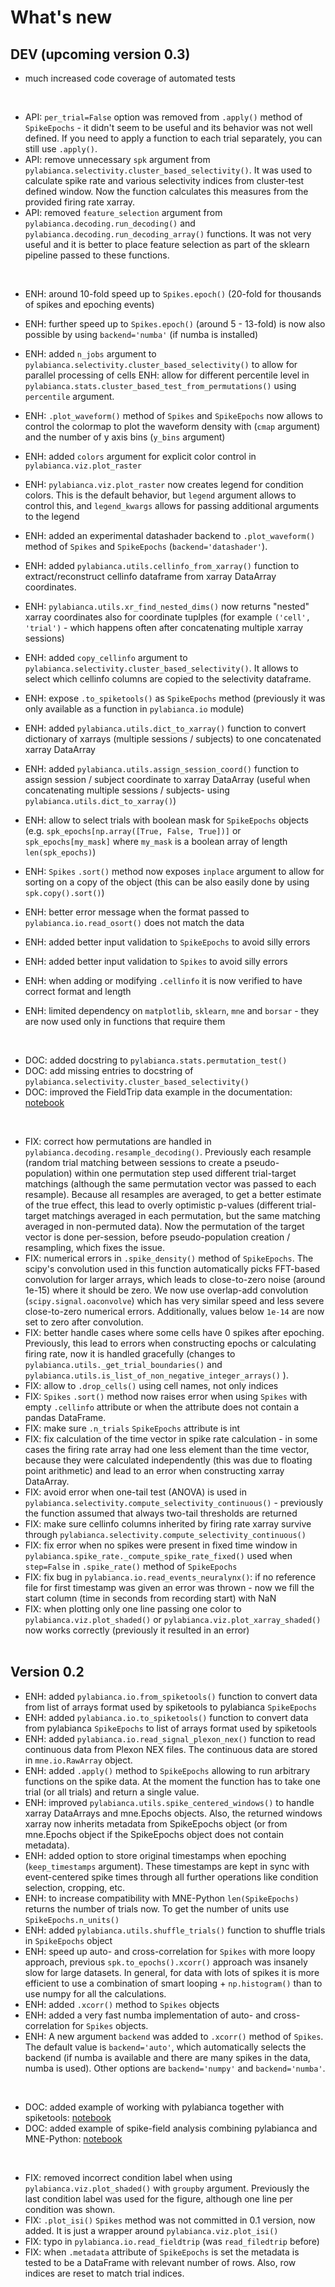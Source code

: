 # What's new

## DEV (upcoming version 0.3)
* much increased code coverage of automated tests

<br/>

* API: `per_trial=False` option was removed from `.apply()` method of `SpikeEpochs` - it didn't seem to be useful and its behavior was not well defined. If you need to apply a function to each trial separately, you can still use `.apply()`.
* API: remove unnecessary `spk` argument from `pylabianca.selectivity.cluster_based_selectivity()`. It was used to calculate spike rate and various selectivity indices from cluster-test defined window. Now the function calculates this measures from the provided firing rate xarray.
* API: removed `feature_selection` argument from `pylabianca.decoding.run_decoding()` and `pylabianca.decoding.run_decoding_array()` functions. It was not very useful and it is better to place feature selection as part of the sklearn pipeline passed to these functions.

<br/>

* ENH: around 10-fold speed up to `Spikes.epoch()` (20-fold for thousands of spikes and epoching events)
* ENH: further speed up to `Spikes.epoch()` (around 5 - 13-fold) is now also possible by using `backend='numba'` (if numba is installed)
* ENH: added `n_jobs` argument to `pylabianca.selectivity.cluster_based_selectivity()` to allow for parallel processing of cells
ENH: allow for different percentile level in `pylabianca.stats.cluster_based_test_from_permutations()` using `percentile` argument.

* ENH: `.plot_waveform()` method of `Spikes` and `SpikeEpochs` now allows to control the colormap to plot the waveform density with (`cmap` argument) and the number of y axis bins (`y_bins` argument)
* ENH: added `colors` argument for explicit color control in `pylabianca.viz.plot_raster`
* ENH: `pylabianca.viz.plot_raster` now creates legend for condition colors. This is the default behavior, but `legend` argument allows to control this, and `legend_kwargs` allows for  passing additional arguments to the legend
* ENH: added an experimental datashader backend to `.plot_waveform()` method of `Spikes` and `SpikeEpochs` (`backend='datashader'`).

* ENH: added `pylabianca.utils.cellinfo_from_xarray()` function to extract/reconstruct cellinfo dataframe from xarray DataArray coordinates.
* ENH: `pylabianca.utils.xr_find_nested_dims()` now returns "nested" xarray coordinates also for coordinate tuplples (for example `('cell', 'trial')` - which happens often after concatenating multiple xarray sessions)
* ENH: added `copy_cellinfo` argument to `pylabianca.selectivity.cluster_based_selectivity()`. It allows to select which cellinfo columns are copied to the selectivity dataframe.
* ENH: expose `.to_spiketools()` as `SpikeEpochs` method (previously it was only available as a function in `pylabianca.io` module)
* ENH: added `pylabianca.utils.dict_to_xarray()` function to convert dictionary of xarrays (multiple sessions / subjects) to one concatenated xarray DataArray
* ENH: added `pylabianca.utils.assign_session_coord()` function to assign session / subject coordinate to xarray DataArray (useful when concatenating multiple sessions / subjects- using `pylabianca.utils.dict_to_xarray()`)

* ENH: allow to select trials with boolean mask for `SpikeEpochs` objects (e.g. `spk_epochs[np.array([True, False, True])]` or `spk_epochs[my_mask]` where `my_mask` is a boolean array of length `len(spk_epochs)`)
* ENH: `Spikes` `.sort()` method now exposes `inplace` argument to allow for sorting on a copy of the object (this can be also easily done by using `spk.copy().sort()`)

* ENH: better error message when the format passed to `pylabianca.io.read_osort()` does not match the data
* ENH: added better input validation to `SpikeEpochs` to avoid silly errors
* ENH: added better input validation to `Spikes` to avoid silly errors
* ENH: when adding or modifying `.cellinfo` it is now verified to have correct format and length
* ENH: limited dependency on `matplotlib`, `sklearn`, `mne` and `borsar` - they are now used only in functions that require them

<br/>

* DOC: added docstring to `pylabianca.stats.permutation_test()`
* DOC: add missing entries to docstring of `pylabianca.selectivity.cluster_based_selectivity()`
* DOC: improved the FieldTrip data example in the documentation: [notebook](doc/fieldtrip_example.ipynb)

<br/>

* FIX: correct how permutations are handled in `pylabianca.decoding.resample_decoding()`. Previously each resample (random trial matching between sessions to create a pseudo-population) within one permutation step used different trial-target matchings (although the same permutation vector was passed to each resample). Because all resamples are averaged, to get a better estimate of the true effect, this lead to overly optimistic p-values (different trial-target matchings averaged in each permutation, but the same matching averaged in non-permuted data). Now the permutation of the target vector is done per-session, before pseudo-population creation / resampling, which fixes the issue.
* FIX: numerical errors in `.spike_density()` method of `SpikeEpochs`. The scipy's convolution used in this function automatically picks FFT-based convolution for larger arrays, which leads to close-to-zero noise (around 1e-15) where it should be zero. We now use overlap-add convolution (`scipy.signal.oaconvolve`) which has very similar speed and less severe close-to-zero numerical errors. Additionally, values below `1e-14` are now set to zero after convolution.
* FIX: better handle cases where some cells have 0 spikes after epoching. Previously, this lead to errors when constructing epochs or calculating firing rate, now it is handled gracefully (changes to `pylabianca.utils._get_trial_boundaries()` and `pylabianca.utils.is_list_of_non_negative_integer_arrays()` ).
* FIX: allow to `.drop_cells()` using cell names, not only indices
* FIX: `Spikes` `.sort()` method now raises error when using `Spikes` with empty `.cellinfo` attribute or when the attribute does not contain a pandas DataFrame.
* FIX: make sure `.n_trials` `SpikeEpochs` attribute is int
* FIX: fix calculation of the time vector in spike rate calculation - in some cases the firing rate array had one less element than the time vector, because they were calculated independently (this was due to floating point arithmetic) and lead to an error when constructing xarray DataArray.
* FIX: avoid error when one-tail test (ANOVA) is used in `pylabianca.selectivity.compute_selectivity_continuous()` - previously the function assumed that always two-tail thresholds are returned
* FIX: make sure cellinfo columns inherited by firing rate xarray survive through `pylabianca.selectivity.compute_selectivity_continuous()`
* FIX: fix error when no spikes were present in fixed time window in `pylabianca.spike_rate._compute_spike_rate_fixed()` used when `step=False` in `.spike_rate()` method of `SpikeEpochs`
* FIX: fix bug in `pylabianca.io.read_events_neuralynx()`: if no reference file for first timestamp was given an error was thrown - now we fill the start column (time in seconds from recording start) with NaN
* FIX: when plotting only one line passing one color to `pylabianca.viz.plot_shaded()` or `pylabianca.viz.plot_xarray_shaded()` now works correctly (previously it resulted in an error)
<br/><br/>

## Version 0.2

* ENH: added `pylabianca.io.from_spiketools()` function to convert data from list of arrays format used by spiketools to pylabianca `SpikeEpochs`
* ENH: added `pylabianca.io.to_spiketools()` function to convert data from pylabianca `SpikeEpochs` to list of arrays format used by spiketools
* ENH: added `pylabianca.io.read_signal_plexon_nex()` function to read continuous data from Plexon NEX files. The continuous data are stored in `mne.io.RawArray` object.
* ENH: added `.apply()` method to `SpikeEpochs` allowing to run arbitrary functions on the spike data. At the moment the function has to take one trial (or all trials) and return a single value.
* ENH: improved `pylabianca.utils.spike_centered_windows()` to handle xarray DataArrays and mne.Epochs objects. Also, the returned windows xarray now inherits metadata from SpikeEpochs object (or from mne.Epochs object if the SpikeEpochs object does not contain metadata).
* ENH: added option to store original timestamps when epoching (`keep_timestamps` argument). These timestamps are kept in sync with event-centered spike times through all further operations like condition selection, cropping, etc.
* ENH: to increase compatibility with MNE-Python `len(SpikeEpochs)` returns the number of trials now. To get the number of units use `SpikeEpochs.n_units()`
* ENH: added `pylabianca.utils.shuffle_trials()` function to shuffle trials in `SpikeEpochs` object
* ENH: speed up auto- and cross-correlation for `Spikes` with more loopy approach, previous `spk.to_epochs().xcorr()` approach was insanely slow for large datasets. In general, for data with lots of spikes it is more efficient to use a combination of smart looping + `np.histogram()` than to use numpy for all the calculations.
* ENH: added `.xcorr()` method to `Spikes` objects
* ENH: added a very fast numba implementation of auto- and cross-correlation for `Spikes` objects.
* ENH: A new argument `backend` was added to `.xcorr()` method of `Spikes`. The default value is `backend='auto'`, which automatically selects the backend (if numba is available and there are many spikes in the data, numba is used). Other options are `backend='numpy'` and `backend='numba'`.

<br/>

* DOC: added example of working with pylabianca together with spiketools: [notebook](doc/working_with_spiketools.ipynb)
* DOC: added example of spike-field analysis combining pylabianca and MNE-Python: [notebook](doc/spike-triggered_analysis.ipynb)

<br/>

* FIX: removed incorrect condition label when using `pylabianca.viz.plot_shaded()` with `groupby` argument. Previously the last condition label was used for the figure, although one line per condition was shown.
* FIX: `.plot_isi()` `Spikes` method was not committed in 0.1 version, now added. It is just a wrapper around `pylabianca.viz.plot_isi()`
* FIX: typo in `pylabianca.io.read_fieldtrip` (was `read_filedtrip` before)
* FIX: when `.metadata` attribute of `SpikeEpochs` is set the metadata is tested to be a DataFrame with relevant number of rows. Also, row indices are reset to match trial indices.
